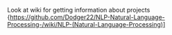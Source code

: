 Look at wiki for getting information about projects {https://github.com/Dodger22/NLP-Natural-Language-Processing-/wiki/NLP-(Natural-Language-Processing)]
